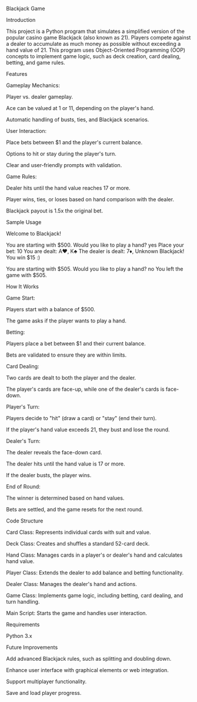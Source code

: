 Blackjack Game

Introduction

This project is a Python program that simulates a simplified version of the popular casino game Blackjack (also known as 21). Players compete against a dealer to accumulate as much money as possible without exceeding a hand value of 21. This program uses Object-Oriented Programming (OOP) concepts to implement game logic, such as deck creation, card dealing, betting, and game rules.

Features

Gameplay Mechanics:

Player vs. dealer gameplay.

Ace can be valued at 1 or 11, depending on the player's hand.

Automatic handling of busts, ties, and Blackjack scenarios.

User Interaction:

Place bets between $1 and the player's current balance.

Options to hit or stay during the player's turn.

Clear and user-friendly prompts with validation.

Game Rules:

Dealer hits until the hand value reaches 17 or more.

Player wins, ties, or loses based on hand comparison with the dealer.

Blackjack payout is 1.5x the original bet.

Sample Usage

Welcome to Blackjack!

You are starting with $500. Would you like to play a hand? yes
Place your bet: 10
You are dealt: A♥, K♣
The dealer is dealt: 7♦, Unknown
Blackjack! You win $15 :)

You are starting with $505. Would you like to play a hand? no
You left the game with $505.

How It Works

Game Start:

Players start with a balance of $500.

The game asks if the player wants to play a hand.

Betting:

Players place a bet between $1 and their current balance.

Bets are validated to ensure they are within limits.

Card Dealing:

Two cards are dealt to both the player and the dealer.

The player's cards are face-up, while one of the dealer's cards is face-down.

Player's Turn:

Players decide to "hit" (draw a card) or "stay" (end their turn).

If the player's hand value exceeds 21, they bust and lose the round.

Dealer's Turn:

The dealer reveals the face-down card.

The dealer hits until the hand value is 17 or more.

If the dealer busts, the player wins.

End of Round:

The winner is determined based on hand values.

Bets are settled, and the game resets for the next round.

Code Structure

Card Class: Represents individual cards with suit and value.

Deck Class: Creates and shuffles a standard 52-card deck.

Hand Class: Manages cards in a player's or dealer's hand and calculates hand value.

Player Class: Extends the dealer to add balance and betting functionality.

Dealer Class: Manages the dealer's hand and actions.

Game Class: Implements game logic, including betting, card dealing, and turn handling.

Main Script: Starts the game and handles user interaction.

Requirements

Python 3.x

Future Improvements

Add advanced Blackjack rules, such as splitting and doubling down.

Enhance user interface with graphical elements or web integration.

Support multiplayer functionality.

Save and load player progress.
